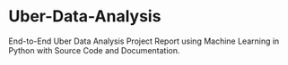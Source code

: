 # Uber-Data-Analysis
 End-to-End Uber Data Analysis Project Report using Machine Learning in Python with Source Code and Documentation.
